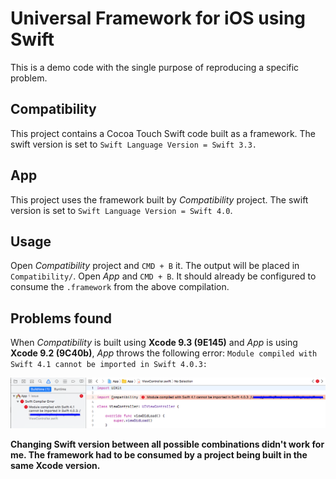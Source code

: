 Universal Framework for iOS using Swift
==========

This is a demo code with the single purpose of reproducing a specific problem.

## Compatibility
This project contains a Cocoa Touch Swift code built as a framework. The swift version is set to `Swift Language Version = Swift 3.3.` 

## App
This project uses the framework built by *Compatibility* project. The swift version is set to `Swift Language Version = Swift 4.0`.

## Usage
Open *Compatibility* project and `CMD + B` it. The output will be placed in `Compatibility/`.
Open *App* and `CMD + B`. It should already be configured to consume the `.framework` from the above compilation.

## Problems found
When *Compatibility* is built using **Xcode 9.3 (9E145)** and *App* is using **Xcode 9.2 (9C40b)**, *App* throws the following error: `Module compiled with Swift 4.1 cannot be imported in Swift 4.0.3:`

![No compatibility](https://github.com/gbazilio/swift-framework/raw/master/problem1.png "No compatibility")

**Changing Swift version between all possible combinations didn't work for me. The framework had to be consumed by a project being built in the same Xcode version.**